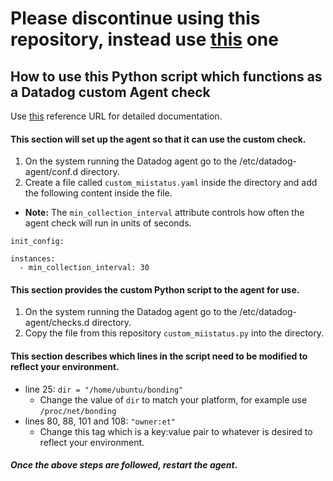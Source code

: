 # __Please__ discontinue using this repository, instead use [this](https://github.com/DataDog/bondingcheck) one

## How to use this Python script which functions as a Datadog custom Agent check

Use [this](https://docs.datadoghq.com/developers/write_agent_check/?tab=agentv6#overview) reference URL for detailed documentation.

#### This section will set up the agent so that it can use the custom check.
1. On the system running the Datadog agent go to the /etc/datadog-agent/conf.d directory.
2. Create a file called `custom_miistatus.yaml` inside the directory and add the following content inside the file.
- **Note:** The `min_collection_interval` attribute controls how often the agent check will run in units of seconds.
~~~~
init_config:

instances:
  - min_collection_interval: 30
~~~~

#### This section provides the custom Python script to the agent for use.
1. On the system running the Datadog agent go to the /etc/datadog-agent/checks.d directory.
2. Copy the file from this repository `custom_miistatus.py` into the directory.

#### This section describes which lines in the script **need to be modified** to reflect your environment.
- line 25: `dir = "/home/ubuntu/bonding"` 
    - Change the value of `dir` to match your platform, for example use `/proc/net/bonding`
- lines 80, 88, 101 and 108: `"owner:et"`
    - Change this tag which is a key:value pair to whatever is desired to reflect your environment.

#### ***Once the above steps are followed, restart the agent.***

